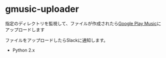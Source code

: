 # gmusic-uploader

指定のディレクトリを監視して、ファイルが作成されたら[Google Play Music](https://music.google.com/)にアップロードします

ファイルをアップロードしたらSlackに通知します。

* Python 2.x